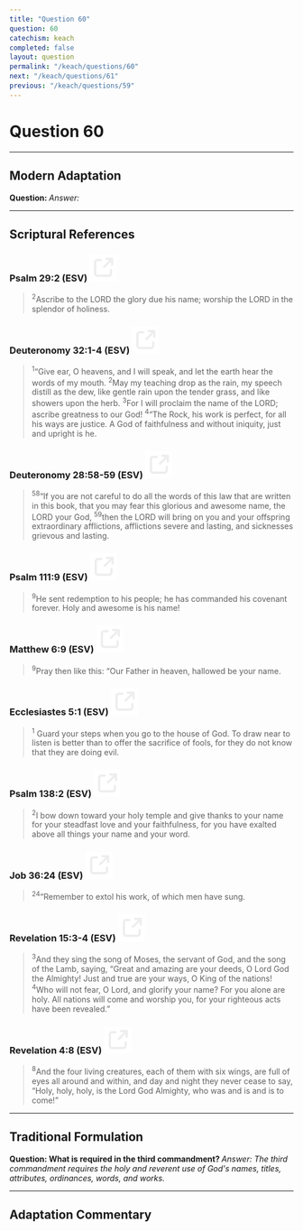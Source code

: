 ```yaml
---
title: "Question 60"
question: 60
catechism: keach
completed: false
layout: question
permalink: "/keach/questions/60"
next: "/keach/questions/61"
previous: "/keach/questions/59"
---
```

# Question 60
---
## Modern Adaptation
<strong>
    Question:
</strong>

<em>
    Answer:
</em>

---
## Scriptural References
### Psalm 29:2 (ESV) <a href="https://biblegateway.com/passage/?search=Psalm+29%3A2&version=ESV"><img src="/assets/svg/link.svg"/></a>
> <sup>2</sup>Ascribe to the LORD the glory due his name; worship the LORD in the splendor of holiness.

### Deuteronomy 32:1-4 (ESV) <a href="https://biblegateway.com/passage/?search=Deuteronomy+32%3A1-4&version=ESV"><img src="/assets/svg/link.svg"/></a>
> <sup>1</sup>“Give ear, O heavens, and I will speak, and let the earth hear the words of my mouth.
> <sup>2</sup>May my teaching drop as the rain, my speech distill as the dew, like gentle rain upon the tender grass, and like showers upon the herb.
> <sup>3</sup>For I will proclaim the name of the LORD; ascribe greatness to our God!
> <sup>4</sup>“The Rock, his work is perfect, for all his ways are justice. A God of faithfulness and without iniquity, just and upright is he.

### Deuteronomy 28:58-59 (ESV) <a href="https://biblegateway.com/passage/?search=Deuteronomy+28%3A58-59&version=ESV"><img src="/assets/svg/link.svg"/></a>
> <sup>58</sup>“If you are not careful to do all the words of this law that are written in this book, that you may fear this glorious and awesome name, the LORD your God,
> <sup>59</sup>then the LORD will bring on you and your offspring extraordinary afflictions, afflictions severe and lasting, and sicknesses grievous and lasting.

### Psalm 111:9 (ESV) <a href="https://biblegateway.com/passage/?search=Psalm+111%3A9&version=ESV"><img src="/assets/svg/link.svg"/></a>
> <sup>9</sup>He sent redemption to his people; he has commanded his covenant forever. Holy and awesome is his name!

### Matthew 6:9 (ESV) <a href="https://biblegateway.com/passage/?search=Matthew+6%3A9&version=ESV"><img src="/assets/svg/link.svg"/></a>
> <sup>9</sup>Pray then like this: “Our Father in heaven, hallowed be your name.

### Ecclesiastes 5:1 (ESV) <a href="https://biblegateway.com/passage/?search=Ecclesiastes+5%3A1&version=ESV"><img src="/assets/svg/link.svg"/></a>
> <sup>1</sup> Guard your steps when you go to the house of God. To draw near to listen is better than to offer the sacrifice of fools, for they do not know that they are doing evil.

### Psalm 138:2 (ESV) <a href="https://biblegateway.com/passage/?search=Psalm+138%3A2&version=ESV"><img src="/assets/svg/link.svg"/></a>
> <sup>2</sup>I bow down toward your holy temple and give thanks to your name for your steadfast love and your faithfulness, for you have exalted above all things your name and your word.

### Job 36:24 (ESV) <a href="https://biblegateway.com/passage/?search=Job+36%3A24&version=ESV"><img src="/assets/svg/link.svg"/></a>
> <sup>24</sup>“Remember to extol his work, of which men have sung.

### Revelation 15:3-4 (ESV) <a href="https://biblegateway.com/passage/?search=Revelation+15%3A3-4&version=ESV"><img src="/assets/svg/link.svg"/></a>
> <sup>3</sup>And they sing the song of Moses, the servant of God, and the song of the Lamb, saying, “Great and amazing are your deeds, O Lord God the Almighty! Just and true are your ways, O King of the nations!
> <sup>4</sup>Who will not fear, O Lord, and glorify your name? For you alone are holy. All nations will come and worship you, for your righteous acts have been revealed.”

### Revelation 4:8 (ESV) <a href="https://biblegateway.com/passage/?search=Revelation+4%3A8&version=ESV"><img src="/assets/svg/link.svg"/></a>
> <sup>8</sup>And the four living creatures, each of them with six wings, are full of eyes all around and within, and day and night they never cease to say, “Holy, holy, holy, is the Lord God Almighty, who was and is and is to come!”

---
## Traditional Formulation
<strong>
    Question: What is required in the third commandment?
</strong>

<em>
    Answer: The third commandment requires the holy and reverent use of God's names, titles, attributes, ordinances, words, and works.
</em>

---
## Adaptation Commentary
